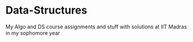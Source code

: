 # Data-Structures
My Algo and DS course assignments and stuff with solutions at IIT Madras  in my sophomore year
